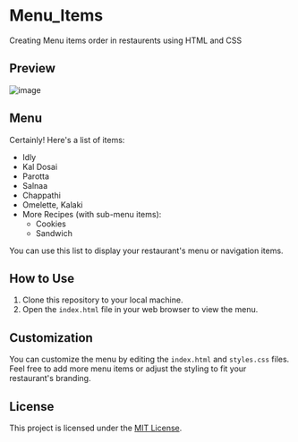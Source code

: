 # Menu_Items
Creating Menu items order in restaurents using HTML and CSS

## Preview

![image](https://github.com/NishalKL/Menu_Items/assets/169981248/50c23a73-0bef-4568-ab81-8094b6c539c0)

## Menu

Certainly! Here's a list of items:

- Idly
- Kal Dosai
- Parotta
- Salnaa
- Chappathi
- Omelette, Kalaki
- More Recipes (with sub-menu items):
   - Cookies
   - Sandwich

You can use this list to display your restaurant's menu or navigation items.

## How to Use

1. Clone this repository to your local machine.
2. Open the `index.html` file in your web browser to view the menu.

## Customization

You can customize the menu by editing the `index.html` and `styles.css` files. Feel free to add more menu items or adjust the styling to fit your restaurant's branding.

## License

This project is licensed under the [MIT License](LICENSE).

